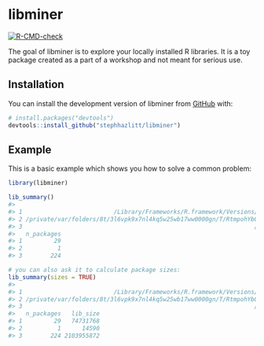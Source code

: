 
<!-- README.md is generated from README.Rmd. Please edit that file -->

# libminer

<!-- badges: start -->

[![R-CMD-check](https://github.com/stephhazlitt/libminer/actions/workflows/R-CMD-check.yaml/badge.svg)](https://github.com/stephhazlitt/libminer/actions/workflows/R-CMD-check.yaml)
<!-- badges: end -->

The goal of libminer is to explore your locally installed R libraries.
It is a toy package created as a part of a workshop and not meant for
serious use.

## Installation

You can install the development version of libminer from
[GitHub](https://github.com/) with:

``` r
# install.packages("devtools")
devtools::install_github("stephhazlitt/libminer")
```

## Example

This is a basic example which shows you how to solve a common problem:

``` r
library(libminer)

lib_summary()
#>                                                                                         library
#> 1                          /Library/Frameworks/R.framework/Versions/4.3-arm64/Resources/library
#> 2 /private/var/folders/8t/3l6vpk9x7nl4kq5w25wb17ww0000gn/T/RtmpohYb0m/temp_libpath102c33498651e
#> 3                                                                  /Users/stephhazlitt/Rlibrary
#>   n_packages
#> 1         29
#> 2          1
#> 3        224

# you can also ask it to calculate package sizes:
lib_summary(sizes = TRUE)
#>                                                                                         library
#> 1                          /Library/Frameworks/R.framework/Versions/4.3-arm64/Resources/library
#> 2 /private/var/folders/8t/3l6vpk9x7nl4kq5w25wb17ww0000gn/T/RtmpohYb0m/temp_libpath102c33498651e
#> 3                                                                  /Users/stephhazlitt/Rlibrary
#>   n_packages   lib_size
#> 1         29   74731768
#> 2          1      14590
#> 3        224 2103955872
```
